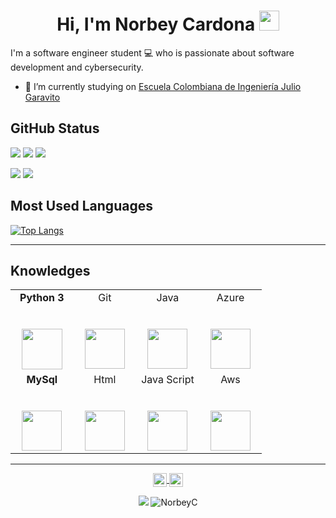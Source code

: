 <h1 align="center">Hi, I'm Norbey Cardona <img height="32px" src="https://cdn.svgporn.com/logos/git-icon.svg"> </h1>
<p  align ="left"> I'm a software engineer student 💻 who is passionate about software development and cybersecurity.</p>

* 🧠 I’m currently studying on [Escuela Colombiana de Ingeniería Julio Garavito](https://www.escuelaing.edu.co/es/)


<h2 align="left">GitHub Status </h2>


![](http://github-profile-summary-cards.vercel.app/api/cards/profile-details?username=NorbeyC&theme=github)
![](http://github-profile-summary-cards.vercel.app/api/cards/repos-per-language?username=NorbeyC&theme=github)
![](http://github-profile-summary-cards.vercel.app/api/cards/most-commit-language?username=NorbeyC&theme=github)

![](http://github-profile-summary-cards.vercel.app/api/cards/stats?username=NorbeyC&theme=github)
![](http://github-profile-summary-cards.vercel.app/api/cards/productive-time?username=NorbeyC&theme=github&utcOffset=8)


<h2 align="left">Most Used Languages </h2>

[![Top Langs](https://github-readme-stats.vercel.app/api/top-langs/?username=NorbeyC)](https://github.com/NorbeyC/github-readme-stats&show_icons=true)



  
---

<h2 align="left">Knowledges </h2>

<table>
  <tbody>
    <tr valign="top">
      <td width="25%" align="center">
         <span><b>Python 3</b></span><br><br><br>
        <img height="65px" src="https://cdn.svgporn.com/logos/python.svg">
      </td>
      <td width="25%" align="center">
        <span>Git</span><br><br><br>
        <img height="64px" src="https://cdn.svgporn.com/logos/git-icon.svg">
      </td>
      <td width="25%" align="center">
        <span>Java</span><br><br><br>
        <img height="64px" src="https://cdn.svgporn.com/logos/java.svg">
      </td>
      </td>
	    <td width="25%" align="center">
        <span>Azure</span><br><br><br>
        <img height="64px" src="https://cdn.svgporn.com/logos/microsoft-azure.svg">
      </td>
    </tr>
      <td width="25%" align="center">
        <span><b>MySql</b></span><br><br><br>
        <img height="64px" src="https://cdn.svgporn.com/logos/mysql.svg">
      </td>
      <td width="25%" align="center">
        <span>Html</span><br><br><br>
        <img height="64px" src="https://cdn.svgporn.com/logos/html-5.svg">
      </td>
      <td width="25%" align="center">
        <span>Java Script</span><br><br><br>
        <img height="64px" src="https://cdn.svgporn.com/logos/javascript.svg">
      </td>
      </td>
	    <td width="25%" align="center">
        <span>Aws</span><br><br><br>
        <img height="64px" src="https://cdn.svgporn.com/logos/aws.svg">
      </td>
    </tr>
    
  </tbody>
</table>
</p>

<hr>


<p align = "center">
<a href="https://www.linkedin.com/in/norbey-cardona/">
  <img align="center" alt="Prashant's LinkedIn" width="22px" src="https://cdn.jsdelivr.net/npm/simple-icons@3.13.0/icons/linkedin.svg" />
</a>
<a href="https://github.com/NorbeyC">
  <img align="center" alt="Prashant's Github" width="22px" src="https://cdn.jsdelivr.net/npm/simple-icons@v3/icons/github.svg" />
</a>

</p>

<p align="center">

<img src="https://img.shields.io/badge/dynamic/json?color=brightgreen&label=followers&query=followers&url=https%3A%2F%2Fapi.github.com%2Fusers%2FNorbeyC" />
<img src="https://komarev.com/ghpvc/?username=NorbeyC" alt="NorbeyC" />

</p>
